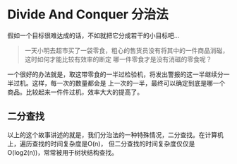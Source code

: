 # Divide And Conquer 分治法
假如一个目标很难达成的话，不如就把它分成若干的小目标吧... 

> 一天小明去超市买了一袋零食，粗心的售货员没有将其中的一件商品消磁，这时如何才能比较有效率的断定
  哪一件零食才是没有消磁的零食呢？ 
   
一个很好的办法就是，取这带零食的一半过检验机，将发出警报的这一半继续分一半过机。这样，每一次的数量都会是
上一次的一半，最终可以确定到底是哪一个商品。比较起来一件件过机，效率大大的提高了。

## 二分查找
以上的这个故事讲述的就是，我们分治法的一种特殊情况，二分查找。在计算机上，遍历查找的时间复杂度是O(n)，
但二分查找的时间复杂度仅仅是 O(log2(n))，常常被用于树状结构查找。


